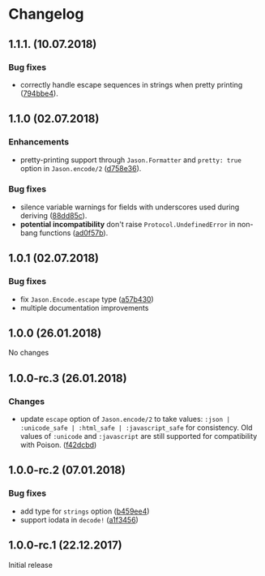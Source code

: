 # Changelog

## 1.1.1. (10.07.2018)

### Bug fixes

* correctly handle escape sequences in strings when pretty printing
  ([794bbe4](https://github.com/michalmuskala/jason/commit/794bbe4)).

## 1.1.0 (02.07.2018)

### Enhancements

* pretty-printing support through `Jason.Formatter` and `pretty: true` option
  in `Jason.encode/2` ([d758e36](https://github.com/michalmuskala/jason/commit/d758e36)).

### Bug fixes

* silence variable warnings for fields with underscores used during deriving
  ([88dd85c](https://github.com/michalmuskala/jason/commit/88dd85c)).
* **potential incompatibility** don't raise `Protocol.UndefinedError` in non-bang functions
  ([ad0f57b](https://github.com/michalmuskala/jason/commit/ad0f57b)).

## 1.0.1 (02.07.2018)

### Bug fixes

* fix `Jason.Encode.escape` type ([a57b430](https://github.com/michalmuskala/jason/commit/a57b430))
* multiple documentation improvements

## 1.0.0 (26.01.2018)

No changes

## 1.0.0-rc.3 (26.01.2018)

### Changes

* update `escape` option of `Jason.encode/2` to take values:
  `:json | :unicode_safe | :html_safe | :javascript_safe` for consistency. Old values of
  `:unicode` and `:javascript` are still supported for compatibility with Poison.
  ([f42dcbd](https://github.com/michalmuskala/jason/commit/f42dcbd))

## 1.0.0-rc.2 (07.01.2018)

### Bug fixes

* add type for `strings` option ([b459ee4](https://github.com/michalmuskala/jason/commit/b459ee4))
* support iodata in `decode!` ([a1f3456](https://github.com/michalmuskala/jason/commit/a1f3456))

## 1.0.0-rc.1 (22.12.2017)

Initial release
